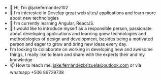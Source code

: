- 👋 Hi, I’m @jakefernandez102
- 👀 I’m interested in Develop great web sites/ applications and learn more about new technologies
- 🌱 I’m currently learning Angular, ReactJS.
- 💞️ I would like to introduce myself as a responsible person, passionate about developing applications and learning qnew technologies and methodologies of design and development, besides being a motivated person and eager to grow and bring new ideas every day. 
- I’m looking to collaborate on working in developing new and awesome things, I really like to learn and share with the experts their and my knowledge
- 📫 How to reach me: jake.fernandezbrizuela@outlook.com or via whatsapp +506 86729738

<!---
jakefernandez102/jakefernandez102 is a ✨ special ✨ repository because its `README.md` (this file) appears on your GitHub profile.
You can click the Preview link to take a look at your changes.
--->

